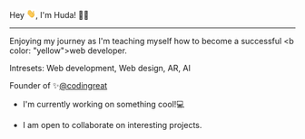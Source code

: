 Hey <img src="https://github.com/Codingreat/Codingreat/raw/main/wave.gif" width ="16px">, I'm Huda! 👩‍💻 
___________________________________________________________________________________________________________________________________________________________________________________
Enjoying my journey as I'm teaching myself how to become a successful <b color: "yellow">web developer</b>.

Intresets:  Web development, Web design, AR, AI 

Founder of ✨[@codingreat](https://www.instagram.com/codingreat/)

- I'm currently working on something cool!💻

- I am open to collaborate on interesting projects.
